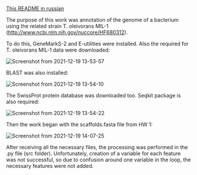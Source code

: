 [This README in russian](README.ru.md)

The purpose of this work was annotation of the genome of a bacterium using the related strain T. oleivorans MIL-1 (http://www.ncbi.nlm.nih.gov/nuccore/HF680312).


To do this, GeneMarkS-2 and E-utilities were installed. 
Also the required for T. oleivorans MIL-1 data were downloaded:

![Screenshot from 2021-12-19 13-53-57](https://user-images.githubusercontent.com/60808642/146672975-a2b3917b-cacc-4442-98bb-6e26363a9c46.png)

BLAST was also installed: 

![Screenshot from 2021-12-19 13-54-10](https://user-images.githubusercontent.com/60808642/146672984-c506ca25-111f-49e3-98ae-24f35820aa8d.png)

The SwissProt protein database was downloaded too. 
Seqkit package is also required:

![Screenshot from 2021-12-19 13-54-22](https://user-images.githubusercontent.com/60808642/146672989-fba50718-9713-4a82-9492-b3a13b24534f.png)

Then the work began with the scaffolds.fasta file from HW 1:

![Screenshot from 2021-12-19 14-07-25](https://user-images.githubusercontent.com/60808642/146673001-b907ddae-d51f-42f3-b45e-5d307be60d47.png)

After receiving all the necessary files, the processing was performed in the .py file (src folder).
Unfortunately, creation of a variable for each feature was not successful, so due to confusion around one variable in the loop, the necessary features were not added.
